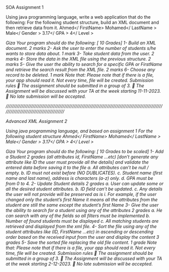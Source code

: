 SOA
Assignment 1

Using java programming language, write a web application that do the following:
For the following student structure, build an XML document and then retrieve data from it.
<University>
<Student ID =”20200134”>
<FirstName>Ahmed</ FirstName>
<LastName>Mohamed</ LastName >
<Gender>Male</ Gender >
<GPA>3.17</ GPA >
<Level>4</ Level >
<Address>Giza</ Address >
</ Student >
</ University >
Your program should do the following: [ 10 Grades]
1- Build an XML document. 2 marks
2- Ask the user to enter the number of students s/he wants to store data about. 1 mark
3- Take student data from the user. 2 marks
4- Store the data in the XML file using the previous structure. 2 marks
5- Give the user the ability to search for a specific GPA or FirstName and retrieve the search result from the XML file. 2 marks
6- Choose any record to be deleted. 1 mark
Note that: Please note that if there is a file, your app should read it. Not every time, file will be created.
Submission rules
 The assignment should be submitted in a group of 3.
 The Assignment will be discussed with your TA at the week starting 11-11-2023.
 No late submission will be accepted.

////////////////////////////////////////////////////////////////////////////////////////////////////////////////////////////////////////

Advanced XML Assignment 2

Using java programming language, and based on assignment 1
For the following student structure
<University>
<Student ID =”20200134”>
<FirstName>Ahmed</ FirstName>
<LastName>Mohamed</ LastName >
<Gender>Male</ Gender >
<GPA>3.17</ GPA >
<Level>4</ Level >
<Address>Giza</ Address >
</ Student >
</ University >
Your program should do the following: [ 10 Grades to be scaled]
1- Add a Student 2 grades (all attributes id, FirstName …etc) [don’t generate any attribute like ID the user must provide all the details] and validate the entered data before saving it to the file
a. All attributes can’t be null / empty.
b. ID must not exist before (NO DUBLICATES).
c. Student name (first name and last name), address is characters (a-z) only.
d. GPA must be from 0 to 4.
2- Update Student details 2 grades
a. User can update some or all the desired student attributes.
b. ID field can’t be updated.
c. Any details the user will not provide will be preserved as is
i. For example, if the user changed only the student’s first Name it means all the attributes from the student are still the same except the student’s first Name
3- Give the user the ability to search for a student using any of the attributes 2 grades
a. He can search with any of the fields so all filters must be implemented
b. Number of found students must be displayed
c. All matching students are retrieved and displayed from the xml file.
4- Sort the file using any of the student attributes like (ID, FirstName …etc) in ascending or descending order based on the received input from the user and display the content 3 grades
5- Save the sorted file replacing the old file content. 1 grade
Note that: Please note that if there is a file, your app should read it. Not every time, file will be created.
Submission rules
 The assignment should be submitted in a group of 3.
 The Assignment will be discussed with your TA at the week starting 2-12-2023.
 No late submission will be accepted.
